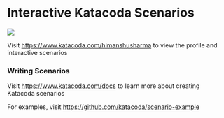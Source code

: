 # Interactive Katacoda Scenarios

[![](http://shields.katacoda.com/katacoda/himanshusharma/count.svg)](https://www.katacoda.com/himanshusharma "Get your profile on Katacoda.com")

Visit https://www.katacoda.com/himanshusharma to view the profile and interactive scenarios

### Writing Scenarios
Visit https://www.katacoda.com/docs to learn more about creating Katacoda scenarios

For examples, visit https://github.com/katacoda/scenario-example
